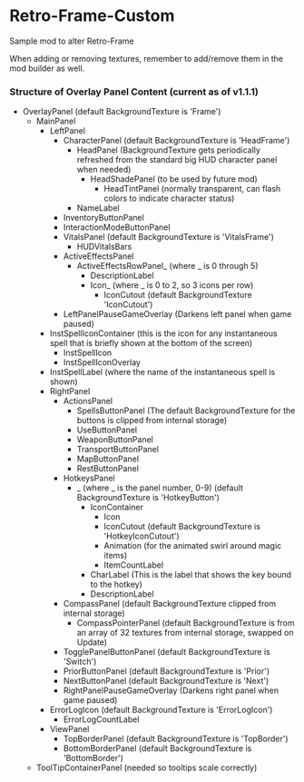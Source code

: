 # Retro-Frame-Custom
 Sample mod to alter Retro-Frame

When adding or removing textures, remember to add/remove them in the mod builder as well.

### Structure of Overlay Panel Content (current as of v1.1.1)
- OverlayPanel (default BackgroundTexture is 'Frame')
    - MainPanel
        - LeftPanel
            - CharacterPanel (default BackgroundTexture is 'HeadFrame')
                - HeadPanel (BackgroundTexture gets periodically refreshed from the standard big HUD character panel when needed)
                   - HeadShadePanel (to be used by future mod)
                       - HeadTintPanel (normally transparent, can flash colors to indicate character status)
                - NameLabel
            - InventoryButtonPanel
            - InteractionModeButtonPanel
            - VitalsPanel (default BackgroundTexture is 'VitalsFrame')
                - HUDVitalsBars
            - ActiveEffectsPanel
                - ActiveEffectsRowPanel_ (where _ is 0 through 5)
                    - DescriptionLabel
                    - Icon_ (where _ is 0 to 2, so 3 icons per row)
                        - IconCutout (default BackgroundTexture 'IconCutout')
            - LeftPanelPauseGameOverlay (Darkens left panel when game paused)
        - InstSpellIconContainer (this is the icon for any instantaneous spell that is briefly shown at the bottom of the screen)
            - InstSpellIcon
            - InstSpellIconOverlay
        - InstSpellLabel (where the name of the instantaneous spell is shown)
        - RightPanel
            - ActionsPanel
                - SpellsButtonPanel (The default BackgroundTexture for the buttons is clipped from internal storage)
                - UseButtonPanel
                - WeaponButtonPanel
                - TransportButtonPanel
                - MapButtonPanel
                - RestButtonPanel
            - HotkeysPanel
                - _ (where _ is the panel number, 0-9) (default BackgroundTexture is 'HotkeyButton')
                    - IconContainer
                        - Icon
                        - IconCutout (default BackgroundTexture is 'HotkeyIconCutout')
                        - Animation (for the animated swirl around magic items)
                        - ItemCountLabel
                    - CharLabel (This is the label that shows the key bound to the hotkey)
                    - DescriptionLabel
            - CompassPanel (default BackgroundTexture clipped from internal storage)
                - CompassPointerPanel (default BackgroundTexture is from an array of 32 textures from internal storage, swapped on Update)
            - TogglePanelButtonPanel (default BackgroundTexture is 'Switch')
            - PriorButtonPanel (default BackgroundTexture is 'Prior')
            - NextButtonPanel (default BackgroundTexture is 'Next')
            - RightPanelPauseGameOverlay (Darkens right panel when game paused)
        - ErrorLogIcon (default BackgroundTexture is 'ErrorLogIcon')
            - ErrorLogCountLabel
        - ViewPanel
            - TopBorderPanel (default BackgroundTexture is 'TopBorder')
            - BottomBorderPanel (default BackgroundTexture is 'BottomBorder')
    - ToolTipContainerPanel (needed so tooltips scale correctly)
